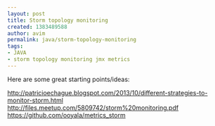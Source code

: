 ```yaml
---
layout: post
title: Storm topology monitoring
created: 1383489588
author: avim
permalink: java/storm-topology-monitoring
tags:
- JAVA
- storm topology monitoring jmx metrics
---
```

<p>Here are some great starting points/ideas:</p>

<p><a href="http://patricioechague.blogspot.com/2013/10/different-strategies-to-monitor-storm.html" target="_blank">http://patricioechague.<wbr />blogspot.com/2013/10/<wbr />different-strategies-to-<wbr />monitor-storm.html</a><br />
<a href="http://files.meetup.com/5809742/storm%20monitoring.pdf" target="_blank">http://files.meetup.com/<wbr />5809742/storm%20monitoring.pdf</a><br />
<a href="https://github.com/ooyala/metrics_storm" target="_blank">https://github.com/ooyala/<wbr />metrics_storm</a></p>

<p>&nbsp;</p>
